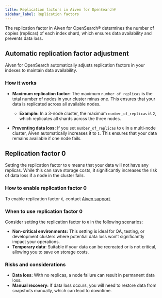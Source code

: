 ```yaml
---
title: Replication factors in Aiven for OpenSearch®
sidebar_label: Replication factors
---
```


The replication factor in Aiven for OpenSearch® determines the number of copies (replicas) of each index shard, which ensures data availability and prevents data loss.

## Automatic replication factor adjustment

Aiven for OpenSearch automatically adjusts replication factors in your indexes
to maintain data availability.

### How it works

- **Maximum replication factor:** The maximum `number_of_replicas` is the total number
  of nodes in your cluster minus one. This ensures that your data is replicated across
  all available nodes.
  - **Example:** In a 3-node cluster, the maximum `number_of_replicas` is `2`, which
    replicates all shards across the three nodes.

- **Preventing data loss:** If you set `number_of_replicas` to `0` in a multi-node
  cluster, Aiven automatically increases it to `1`. This ensures that your data remains
  available if one node fails.

## Replication factor 0

Setting the replication factor to `0` means that your data will not have any replicas.
While this can save storage costs, it significantly increases the risk of data loss
if a node in the cluster fails.

### How to enable replication factor 0

To enable replication factor `0`, contact [Aiven support](mailto:support@aiven.io).

### When to use replication factor 0

Consider setting the replication factor to `0` in the following scenarios:

- **Non-critical environments:** This setting is ideal for QA, testing, or development
  clusters where potential data loss won’t significantly impact your operations.
- **Temporary data:** Suitable if your data can be recreated or is not critical,
  allowing you to save on storage costs.

### Risks and considerations

- **Data loss:** With no replicas, a node failure can result in permanent data loss.
- **Manual recovery:** If data loss occurs, you will need to restore data from snapshots
  manually, which can lead to downtime.
